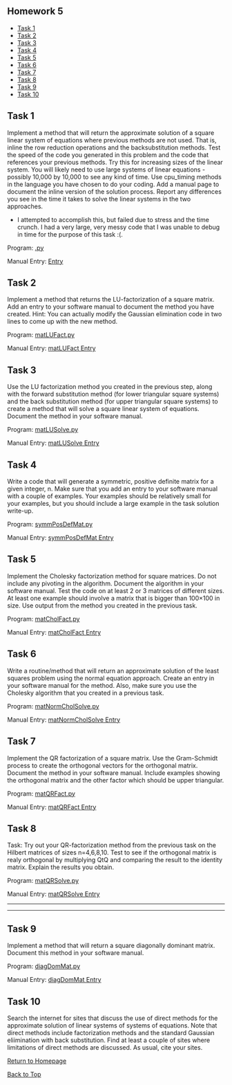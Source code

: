 ## Homework 5

- [Task 1](#task-1)
- [Task 2](#task-2)
- [Task 3](#task-3)
- [Task 4](#task-4)
- [Task 5](#task-5)
- [Task 6](#task-6)
- [Task 7](#task-7)
- [Task 8](#task-8)
- [Task 9](#task-9)
- [Task 10](#task-10)

## Task 1
 Implement a method that will return the approximate solution of a square linear system of equations where previous methods are not used. That is, inline the row reduction operations and the backsubstitution methods. Test the speed of the code you generated in this problem and the code that references your previous methods. Try this for increasing sizes of the linear system. You will likely need to use large systems of linear equations - possibly 10,000 by 10,000 to see any kind of time. Use cpu_timing methods in the language you have chosen to do your coding. Add a manual page to document the inline version of the solution process. Report any differences you see in the time it takes to solve the linear systems in the two approaches.
 
 - I attempted to accomplish this, but failed due to stress and the time crunch. I had a very large, very messy code that I was unable to debug in time for the purpose of this task :(.
 
Program: [.py](routines/.py)

Manual Entry: [ Entry](manual/.md)
 
 


## Task 2

Implement a method that returns the LU-factorization of a square matrix. Add an entry to your software manual to document the method you have created. Hint: You can actually modify the Gaussian elimination code in two lines to come up with the new method.

Program: [matLUFact.py](routines/matLUFact.py)

Manual Entry: [matLUFact Entry](manual/matLUFact.md)


## Task 3

Use the LU factorization method you created in the previous step, along with the forward substitution method (for lower triangular square systems) and the back substitution method (for upper triangular square systems) to create a method that will solve a square linear system of equations. Document the method in your software manual.

Program: [matLUSolve.py](routines/matLUSolve.py)

Manual Entry: [matLUSolve Entry](manual/matLUSolve.md)

## Task 4

Write a code that will generate a symmetric, positive definite matrix for a given integer, n. Make sure that you add an entry to your software manual with a couple of examples. Your examples should be relatively small for your examples, but you should include a large example in the task solution write-up.

Program: [symmPosDefMat.py](routines/symmPosDefMat.py)

Manual Entry: [symmPosDefMat Entry](manual/symmPosDefMat.md)

## Task 5

 Implement the Cholesky factorization method for square matrices. Do not include any pivoting in the algorithm. Document the algorithm in your software manual. Test the code on at least 2 or 3 matrices of different sizes. At least one example should involve a matrix that is bigger than 100×100 in size. Use output from the method you created in the previous task.

Program: [matCholFact.py](routines/matCholFact.py)

Manual Entry: [matCholFact Entry](manual/matCholFact.md)

## Task 6

Write a routine/method that will return an approximate solution of the least squares problem using the normal equation approach. Create an entry in your software manual for the method. Also, make sure you use the Cholesky algorithm that you created in a previous task.

Program: [matNormCholSolve.py](routines/matNormCholSolve.py)

Manual Entry: [matNormCholSolve Entry](manual/matNormCholSolve.md)


## Task 7

Implement the QR factorization of a square matrix. Use the Gram-Schmidt process to create the orthogonal vectors for the orthogonal matrix. Document the method in your software manual. Include examples showing the orthogonal matrix and the other factor which should be upper triangular.

Program: [matQRFact.py](routines/matQRFact.py)

Manual Entry: [matQRFact Entry](manual/matQRFact.md)
    

## Task 8

Task: Try out your QR-factorization method from the previous task on the Hilbert matrices of sizes n=4,6,8,10. Test to see if the orthogonal matrix is realy orthogonal by multiplying QtQ and comparing the result to the identity matrix. Explain the results you obtain.

Program: [matQRSolve.py](routines/matQRSolve.py)

Manual Entry: [matQRSolve Entry](manual/matQRSolve.md)

* * * 
* * *

## Task 9

Implement a method that will return a square diagonally dominant matrix. Document this method in your software manual.

Program: [diagDomMat.py](routines/diagDomMat.py)

Manual Entry: [diagDomMat Entry](manual/diagDomMat.md)


## Task 10

Search the internet for sites that discuss the use of direct methods for the approximate solution of linear systems of systems of equations. Note that direct methods include factorization methods and the standard Gaussian eliimination with back substitution. Find at least a couple of sites where limitations of direct methods are discussed. As usual, cite your sites.

 

[Return to Homepage](https://kjerfire.github.io/math5610/) 

[Back to Top](#homework-5)
